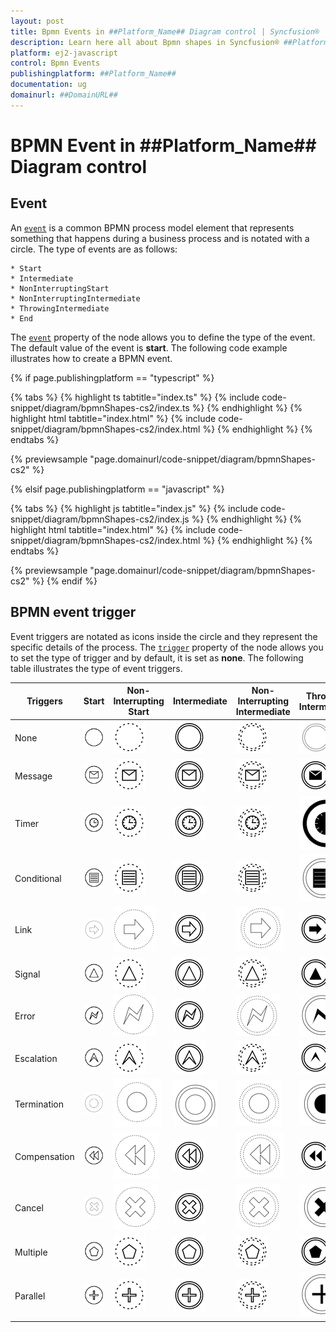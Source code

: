 ```yaml
---
layout: post
title: Bpmn Events in ##Platform_Name## Diagram control | Syncfusion®
description: Learn here all about Bpmn shapes in Syncfusion® ##Platform_Name## Diagram control of Syncfusion Essential® JS 2 and more.
platform: ej2-javascript
control: Bpmn Events 
publishingplatform: ##Platform_Name##
documentation: ug
domainurl: ##DomainURL##
---
```

# BPMN Event in ##Platform_Name## Diagram control

## Event

An [`event`](../api/diagram/bpmnEvent) is a common BPMN process model element that represents something that happens during a business process and is notated with a circle. The type of events are as follows:

    * Start
    * Intermediate
    * NonInterruptingStart
    * NonInterruptingIntermediate
    * ThrowingIntermediate
    * End
        
The [`event`](../api/diagram/bpmnEvent#event-bpmnevents) property of the node allows you to define the type of the event. The default value of the event is **start**. The following code example illustrates how to create a BPMN event.

{% if page.publishingplatform == "typescript" %}

 {% tabs %}
{% highlight ts tabtitle="index.ts" %}
{% include code-snippet/diagram/bpmnShapes-cs2/index.ts %}
{% endhighlight %}
{% highlight html tabtitle="index.html" %}
{% include code-snippet/diagram/bpmnShapes-cs2/index.html %}
{% endhighlight %}
{% endtabs %}
        
{% previewsample "page.domainurl/code-snippet/diagram/bpmnShapes-cs2" %}

{% elsif page.publishingplatform == "javascript" %}

{% tabs %}
{% highlight js tabtitle="index.js" %}
{% include code-snippet/diagram/bpmnShapes-cs2/index.js %}
{% endhighlight %}
{% highlight html tabtitle="index.html" %}
{% include code-snippet/diagram/bpmnShapes-cs2/index.html %}
{% endhighlight %}
{% endtabs %}

{% previewsample "page.domainurl/code-snippet/diagram/bpmnShapes-cs2" %}
{% endif %}

## BPMN event trigger

Event triggers are notated as icons inside the circle and they represent the specific details of the process. The [`trigger`](../api/diagram/bpmnEvent/#trigger ) property of the node allows you to set the type of trigger and by default, it is set as **none**. The following table illustrates the type of event triggers.

| Triggers | Start | Non-Interrupting Start | Intermediate | Non-Interrupting Intermediate | Throwing Intermediate | End |
| -------- | -------- | -------- | -------- | -------- | -------- | -------- |
| None | ![None Trigger Start event BPMN Shape](../images/None1.png)  | ![None Trigger Interupting event BPMN Shape](../images/None2.png) | ![None Trigger Intermediate event  BPMN Shape](../images/None3.png) | ![None Trigger NonInteruptingIntermediate BPMNShape](../images/None4.png) | ![None Trigger Throwing Intermediate](../images/NoTriggerthrowingInterMediate.png) | ![None Trigger End event  event  BPMNShape](../images/None5.png) |
| Message | ![Message Trigger Start Event BPMN Shape](../images/Message1.png) | ![Message Trigger NonInterupting Event BPMN Shape](../images/Message2.png) | ![Message Trigger Intermediate Event BPMN Shape](../images/Message3.png) | ![Message Trigger NonInteruptingIntermediate Event BPMN Shape](../images/Message4.png)|![Message Trigger ThrowingIntermediate Event BPMNShape](../images/Message5.png) | ![Message Trigger End Event BPMN EndShape](../images/Message6.png) |
| Timer | ![Timer Trigger Start Event BPMNShape](../images/Timer1.png) | ![Timer Trigger NonInterupting Event BPMN Shape](../images/Timer2.png) | ![Timer Trigger Intermediate Event BPMN Shape](../images/Timer3.png)|![Timer Trigger NonInteruptingIntermediate  Event BPMN Shape](../images/Timer4.png) | ![Timer Trigger Throwing intermediate](../images/endTimer.png) | ![Timer Trigger End Event BPMN EndShape](../images/endTimer.png) |
| Conditional | ![Conditional Trigger Start BPMN Shape](../images/Conditional1.png) | ![Conditional Trigger NonInterupting BPMN Shape](../images/Conditional2.png) | ![Conditional Trigger Intermediate BPMN Shape](../images/Conditional3.png)|![Conditional Trigger NonInteruptingIntermediateBPMNShape](../images/Conditional4.png) | ![Conditional Trigger Throwing intermediate BPMNShape](../images/throwingConditional.png) | ![Conditional Trigger End BPMN shape](../images/endConditional.png) |
| Link | ![Link Trigger Start BPMN Shape](../images/startLink.png) | ![Link Trigger NonInterruptingStart BPMN Shape](../images/nonInterStartLink.png) |![Link Trigger Intermediate Event BPMNShape](../images/Link1.png) | ![Link Trigger NonInterrupting intermediate BPMN Shape](../images/nonInterLink.png) | ![Link Trigger ThrowingIntermediate  Event BPMN Shape](../images/Link2.png) | ![Link Trigger End BPMN Shape](../images/endLink.png) |
| Signal | ![Signal Trigger Start Event BPMN Shape](../images/Signal1.png) | ![Signal Trigger NonInterrupting Event BPMN Shape](../images/Signal2.png) | ![Signal Trigger Intermediate Event BPMN Shape](../images/Signal3.png) | ![Signal Trigger NonInterrupting Event BPMN Shape](../images/Signal4.png)| ![SignalThrowing Trigger Intermediate  Event BPMN Shape](../images/Signal5.png) | ![Signal Trigger End Event BPMN Shape](../images/Signal6.png) |
| Error | ![Error Trigger Start Event BPMN Shape](../images/Error1.png) | ![Error Trigger Start Event BPMN Shape](../images/nonInterStartError.png) | ![Error Trigger Intermediate Event BPMN Shape](../images/Error2.png)  | ![Error Trigger NonInterrupting intermediate BPMN Shape](../images/nonInterError.png) | ![Error Trigger Throwing intermediate BPMN Shape](../images/throwingError.png) | ![Error Trigger End Event BPMN Shape](../images/Error3.png)|
| Escalation | ![Escalation Trigger Start Event BPMN Shape](../images/Esclation1.png) | ![Escalation  Trigger  Non-Interrupting  Event BPMN Shape](../images/Esclation2.png) | ![Escalation  Trigger  Intermediate  Event BPMN Shape](../images/Esclation3.png)| ![Escalation  Trigger Non-Interrupting  Event BPMN Shape](../images/Esclation4.png)| ![Escalation  Trigger  Throwing Intermediate Event  BPMN Shape](../images/Esclation5.png) |  ![Escalation  Trigger  End Event BPMN Shape](../images/Esclation6.png)|
| Termination | ![Termination Trigger Start  Event BPMN Shape](../images/startTerminate.png) | ![Termination Trigger NonInterruptingStart Event BPMN Shape](../images/nonInterStartTerminate.png) | ![Termination Trigger Intermediate Event BPMN Shape](../images/intermediateTerminate.png) | ![Termination Trigger NonInteruptingIntermediate Event BPMN Shape](../images/nonInterTerminate.png) | ![Termination Trigger Throwing intermediate Event BPMN Shape](../images/throwingTerminate.png) | ![Termination Trigger End  Event BPMN Shape](../images/Termination1.png)|
| Compensation |![Compensation  Trigger Start Event  BPMN Shape](../images/Compensation1.png)  | ![Compensation  Trigger NonInterruptingStart Event  BPMN Shape](../images/nonInterStartCompensation.png) | ![Compensation Trigger Intermediate  Event BPMN Shape](../images/Compensation2.png) | ![Compensation  Trigger NonInteruptingIntermediate Event  BPMN Shape](../images/noninterCompensation.png) | ![Compensation  Trigger  Throwing Intermediate Event  BPMN Shape](../images/Compensation3.png)|![Compensation  Trigger End BPMN  Event Shape](../images/Compensation4.png) |
| Cancel | ![Cancel Trigger Start  Event BPMN Shape](../images/startCancel.png) | ![Cancel Trigger NonInterruptingStart Event BPMN Shape](../images/nonInterStartCancel.png) | ![Cancel Trigger Intermediate  Event BPMN Shape](../images/Cancel1.png) | ![Cancel Trigger NonInteruptingIntermediate Event BPMN Shape](../images/nonInterCancel.png) | ![Cancel Trigger ThrowingIntermediate Event BPMN Shape](../images/throwingCancel.png) | ![Cancel Trigger End  Event BPMN Shape](../images/Cancel2.png) |
| Multiple | ![Multiple Trigger Start  Event BPMN Shape](../images/Multiple1.png) | ![Multiple Trigger Non-Interrupting  Event BPMN Shape](../images/Multiple2.png)  | ![Multiple Trigger Intermediate BPMN Shape](../images/Multiple3.png)| ![Multiple Trigger Non-Interrupting Event BPMN Shape](../images/Multiple4.png) | ![Multiple Trigger  Throwing Intermediate  Event BPMN Shape](../images/Multiple5.png)  | ![Multiple Trigger End Event  BPMN Shape](../images/Multiple6.png) |
| Parallel | ![Parallel Trigger Start  Event BPMN Shape](../images/Parallel1.png) | ![Parallel Trigger Non-Interrupting Event  BPMN Shape](../images/Parallel2.png) | ![Parallel Trigger Intermediate  Event BPMN Shape](../images/Parallel3.png)| ![Parallel Trigger End Event  BPMN Shape](../images/Parallel4.png) | ![Parallel Trigger ThrowingIntermediate Event BPMN Shape](../images/throwingParallel.png) | ![Parallel Trigger End Event BPMN Shape](../images/endParallel.png) |
